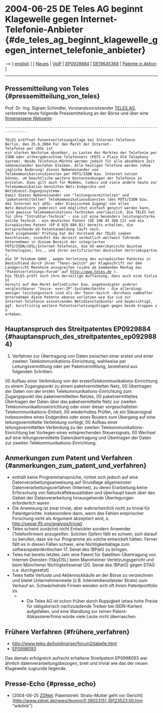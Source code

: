 # 2004-06-25 DE Teles AG beginnt Klagewelle gegen Internet-Telefonie-Anbieter {#de_teles_ag_beginnt_klagewelle_gegen_internet_telefonie_anbieter}

\--\> \[ [ english](Teles040625En "wikilink") \] \[ [
Neues](SwpatcninoDe "wikilink") \| [ VoIP](SwxaiVoipEn "wikilink") \|
[EP0929884](http://swpat.ffii.org/pikta/txt/ep/0929/884/ "wikilink") \|
[DE19645368](http://swpat.ffii.org/pikta/txt/de/19/645/368/ "wikilink")
\| [ Patente in Aktion](SwpikxraniDe "wikilink") \]

------------------------------------------------------------------------

## Pressemitteilung von Teles {#pressemitteilung_von_teles}

Prof. Dr.-Ing. Sigram Schindler, Vorstandsvorsitzender [TELES
AG](http://www.teles.de/ "wikilink"), verbreitete heute folgende
Pressemitteilung an der Börse und über eine [firmeneigene
Webseite](http://www.teles.de/holding/ger/presse/04_06_25/c_news_d_01.html "wikilink"):

`--------------------------------------------------------------------------------`

`TELES eröffnet Patentverletzungsklage bei Internet-Telefonie `\
`Berlin, den 25.6.2004 Für den Markt der Internet-Telefonie per xDSL ist`\
`ein starkes Wachstum absehbar, zu Lasten des Marktes der Telefonie per`\
`ISDN oder althergebrachtem Telefonnetz (POTS = Plain Old Telephony`\
`System). Beide Telefonie-Märkte werden jedoch für alle absehbare Zeit`\
`nebeneinander bestehen bleiben. Alle heutigen Telefone werden (ohne`\
`jegliche Änderung) dieses Nebeneinander von`\
`Telekommunikationsdiensten per POTS/ISDN bzw. Internet nutzen`\
`können, um beachtliche weitere Kostensenkungen der Telefonie zu`\
`erzielen. Dies gilt auch für Modems, Codecs und viele andere heute zur`\
`Telekommunikation benutzten Netz-Endgeräte und`\
`Netzdienst-Zugangssysteme. `\
`Damit dieses Nebeneinander von "leitungsvermittelten" und`\
`"paketvermittelten" Telekommunikationsdiensten (des POTS/ISDN bzw.`\
`des Internet mit xDSL- oder klassischem Zugang) von allen`\
`Netz-Benutzern jederzeit und möglichst einfach genutzt werden kann,`\
`sind gewisse Telekommunikations-Techniken unerlässlich. Die TELES hat`\
`für ihre "IntraStar-Technik" - sie ist eine besonders leistungsstarke`\
`solche Technik - ein deutsches Patent (DE 196 45 368 C2) und ein`\
`Europäisches Patent (EP 0 929 884 B1) bereits erhalten, die`\
`entsprechende US-Patentanmeldung läuft noch. `\
`Nach eingehender Prüfung hat der Vorstand der TELES soeben`\
`beschlossen, zunächst das derzeit vermutlich weltweit führende`\
`Unternehmen in diesem Bereich der integrierten`\
`POTS/ISDN/xDSL/Internet-Telefonie, die US-amerikanische Quintum`\
`Technologies, Inc., und ihren zertifizierten deutschen Vertriebspartner,`\
`die IP Telekom GmbH , wegen Verletzung des europäischen Patentes in`\
`Deutschland durch ihren "Tenor-Switch" per Klageschrift vor dem`\
`Landgericht Mannheim anzugreifen (siehe ab kommenden Montag das`\
`"Patentverletzungs-Forum" auf `[`http://www.teles.de`](http://www.teles.de)` ). `\
`Die TELES prüft noch ihre derzeitige Auffassung, dass auch eine Vielzahl`\
`bereits auf dem Markt befindlicher bzw. angekündigter anderer`\
`vergleichbarer "Voice- over-IP"-Systeme/Geräte - die allerdings`\
`weniger leistungsstark sind als der Tenor-Switch -durchaus namhafter`\
`Unternehmen diese Patente ebenso verletzen wie die sie zur`\
`Internet-Telefonie einsetzenden Netzdienstanbieter und beabsichtigt,`\
`ggf. kurzfristig weitere Patentverletzungsklagen gegen beide Gruppen zu`\
`erheben. `

## Hauptanspruch des Streitpatentes EP0929884 {#hauptanspruch_des_streitpatentes_ep0929884}

1.  Verfahren zur Übertragung von Daten zwischen einer ersten und einer
    zweiten Telekommunikations-Einrichtung, wahlweise per
    Leitungsvermittlung oder per Paketvermittlung, bestehend aus
    folgenden Schritten:

00 Aufbau einer Verbindung von der erstenTelekommunikations-Einrichtung
zu einem Zugangspunkt zu einem paketvermittelten Netz, 00 Übertragen der
Daten von der ersten Telekommunikations-Einrichtung zum Zugangspunkt des
paketvermittelten Netzes, 00 paketvermitteltes Übertragen der Daten über
das paketvermittelte Netz zur zweiten Telekommunikationseinrichtung oder
einer dieser vorgeschalteten Telekommunikations-Einheit, 00 wiederholtes
Prüfen, ob ein Steuersignal insbesondere eines Endgerätes oder eines
Routers zum Übergang auf eine leitungsvermittelte Verbindung vorliegt,
00 Aufbau einer leitungsvermittelten Verbindung zu der zweiten
Telekommunikations-Einrichtung bei Vorliegen eines entsprechenden
Steuersignals, 00 Wechsel auf eine leitungsvermittelte Datenübertragung
und Übertragen der Daten zur zweiten Telekommunikations-Einrichtung.

## Anmerkungen zum Patent und Verfahren {#anmerkungen_zum_patent_und_verfahren}

-   enthält keine Programmansprüche, richtet sich jedoch auf eine
    Datenverarbeitungsanweisung auf Grundlage allgemeinster
    Datenverarbeitungsverfahren (Internet), zu deren Erarbeitung keine
    Erforschung von Naturkräftekausalitäten und überhaupt kaum über das
    Gebiet der Datenverarbeitung hinausgehende Überlegungen erforderlich
    waren
-   Die Anweisung ist zwar trivial, aber wahrscheinlich nicht zu trivial
    für Patentgerichte. Insbesondere dann, wenn das Fehlen empirischer
    Forschung nicht als Argument akzeptiert wird, s.
    <http://swpat.ffii.org/analysis/trivial/>
-   Teles scheint zunächst nicht Entwickler sondern Anwender
    (Telefonfirmen) anzugreifen. Solchen Opfern fällt es schwer, sich
    darauf zu berufen, dass sie nur Programme als solche entwickelt
    hätten. Ferner fällt es in diesen Fällen schwer, eine
    Nichtigkeitsklage zum softwarepatentkritischen 17. Senat des !BPatG
    zu bringen.
-   Teles hat bereits letztes Jahr eine Patent für
    Satelliten-Übertragung von Internet-Diensten (!SkyDSL) beim
    Mannheimer Verletzungsgericht und beim Münchener Nichtigkeitssenat
    (20. Senat des !BPatG) gegen DTAG u.a. durchgesetzt)
-   Teles hatte Verluste und Aktienrückkäufe an der Börse zu verzeichnen
    und bietet Unternehmensteile (z.B. Internetdienstleister Strato) zum
    Verkauf an. Schwächelnde Firmen wenden sich oft ihrem
    Patentportfolio zu.
    -   -   Die Teles AG ist schon früher durch Ruppigkeit (etwa hohe
            Preise für obligatorisch nachzuladende Treiber bei
            ISDN-Karten) aufgefallen, und eine Wandlung zur reinen
            Patent-Abkassiererfirma würde viele Leute nicht überraschen.

## Frühere Verfahren {#frühere_verfahren}

-   <http://www.teles.de/holding/ger/forum2/tabelle.html>
-   [EP0998093](http://swpat.ffii.org/pikta/txt/ep/0998/093/ "wikilink")

Das damals erfolgreich aufrecht erhaltene Streitpatent EP0998093 war
ähnlich datenverarbeitungsbezogen, breit und trivial wie das der neuen
Klagewelle zugrunde liegende.

## Presse-Echo {#presse_echo}

-   [2004-06-25 [ZDNet](ZDNet "wikilink"): Patentstreit: Strato-Mutter
    geht vor
    Gericht](http://www.zdnet.de/news/tkomm/0,39023151,39123523,00.htm "wikilink")
